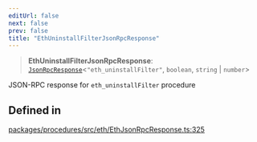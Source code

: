 ```yaml
---
editUrl: false
next: false
prev: false
title: "EthUninstallFilterJsonRpcResponse"
---
```


> **EthUninstallFilterJsonRpcResponse**: [`JsonRpcResponse`](/reference/tevm/jsonrpc/type-aliases/jsonrpcresponse/)\<`"eth_uninstallFilter"`, `boolean`, `string` \| `number`\>

JSON-RPC response for `eth_uninstallFilter` procedure

## Defined in

[packages/procedures/src/eth/EthJsonRpcResponse.ts:325](https://github.com/qbzzt/tevm-monorepo/blob/main/packages/procedures/src/eth/EthJsonRpcResponse.ts#L325)
